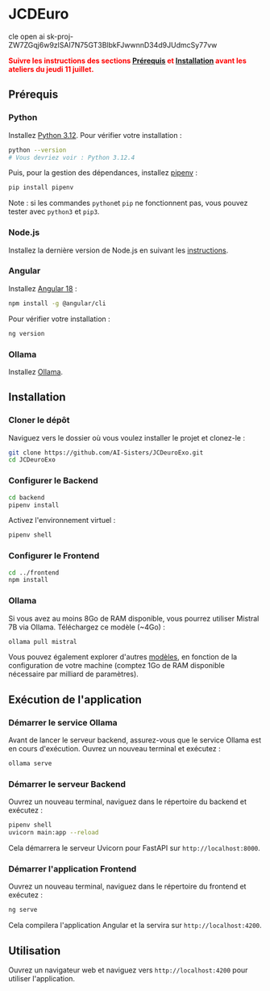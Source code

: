 # JCDEuro
cle open ai
sk-proj-ZW7ZGqj6w9zlSAI7N75GT3BlbkFJwwnnD34d9JUdmcSy77vw

**<span style="color:red;">Suivre les instructions des sections [Prérequis](#prérequis) et [Installation](#installation) avant les ateliers du jeudi 11 juillet.</span>**

## Prérequis

### Python

Installez [Python 3.12](https://www.python.org/downloads/). Pour vérifier votre installation :

```sh
python --version
# Vous devriez voir : Python 3.12.4
```

Puis, pour la gestion des dépendances, installez [pipenv](https://pypi.org/project/pipenv/) :

```sh
pip install pipenv
```

Note : si les commandes `python`et `pip` ne fonctionnent pas, vous pouvez tester avec `python3` et `pip3`.

### Node.js

Installez la dernière version de Node.js en suivant les [instructions](https://nodejs.org/en/download/package-manager).

### Angular

Installez [Angular 18](https://angular.fr/get_started/installation) :

```sh
npm install -g @angular/cli
```

Pour vérifier votre installation :

```sh
ng version
```

### Ollama

Installez [Ollama](https://ollama.com/download/).

## Installation

### Cloner le dépôt

Naviguez vers le dossier où vous voulez installer le projet et clonez-le :

```bash
git clone https://github.com/AI-Sisters/JCDeuroExo.git
cd JCDeuroExo
```

### Configurer le Backend

```bash
cd backend
pipenv install
```

Activez l'environnement virtuel :

```bash
pipenv shell
```

### Configurer le Frontend

```bash
cd ../frontend
npm install
```

### Ollama

Si vous avez au moins 8Go de RAM disponible, vous pourrez utiliser Mistral 7B via Ollama. Téléchargez ce modèle (~4Go) :

```bash
ollama pull mistral
```

Vous pouvez également explorer d'autres [modèles](https://ollama.com/library?sort=featured), en fonction de la configuration de votre machine (comptez 1Go de RAM disponible nécessaire par milliard de paramètres).

## Exécution de l'application

### Démarrer le service Ollama

Avant de lancer le serveur backend, assurez-vous que le service Ollama est en cours d'exécution. Ouvrez un nouveau terminal et exécutez :

```bash
ollama serve
```

### Démarrer le serveur Backend

Ouvrez un nouveau terminal, naviguez dans le répertoire du backend et exécutez :

```bash
pipenv shell
uvicorn main:app --reload
```

Cela démarrera le serveur Uvicorn pour FastAPI sur `http://localhost:8000`.

### Démarrer l'application Frontend

Ouvrez un nouveau terminal, naviguez dans le répertoire du frontend et exécutez :

```bash
ng serve
```

Cela compilera l'application Angular et la servira sur `http://localhost:4200`.

## Utilisation

Ouvrez un navigateur web et naviguez vers `http://localhost:4200` pour utiliser l'application.
